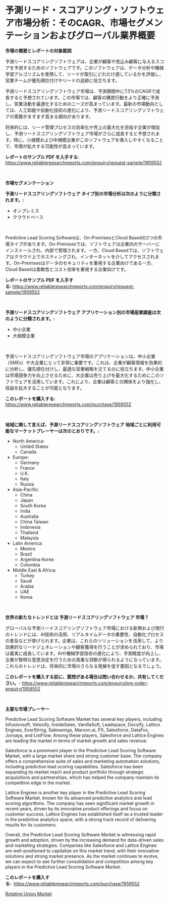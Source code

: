 <p><h1>予測リード・スコアリング・ソフトウェア市場分析：そのCAGR、市場セグメンテーションおよびグローバル業界概要</h1></p><p><strong>市場の概要とレポートの対象範囲</strong></p>
<p><p>予測リードスコアリングソフトウェアは、企業が顧客や見込み顧客に与えるスコアを予測するためのソフトウェアです。このソフトウェアは、データ分析や機械学習アルゴリズムを使用して、リードが取引にどれだけ適しているかを評価し、営業チームが優先順位付けやリードの追跡に役立ちます。</p><p>予測リードスコアリングソフトウェア市場は、予測期間中に7.5%のCAGRで成長すると予想されています。この市場では、顧客の購買行動をより正確に予測し、営業活動を最適化するためのニーズが高まっています。最新の市場動向としては、人工知能や自動化技術の進化により、予測リードスコアリングソフトウェアの需要がますます高まる傾向があります。</p><p>将来的には、リード管理プロセスの効率化や売上の最大化を目指す企業が増加し、予測リードスコアリングソフトウェア市場がさらに成長すると予想されます。特に、小規模および中規模企業がこのソフトウェアを導入しやすくなることで、市場が拡大する可能性が高まっています。</p></p>
<p><strong>レポートのサンプル PDF を入手する:</strong> <a href="https://www.reliableresearchreports.com/enquiry/request-sample/1959552">https://www.reliableresearchreports.com/enquiry/request-sample/1959552</a></p>
<p>&nbsp;</p>
<p><strong>市場セグメンテーション</strong></p>
<p><strong>予測リードスコアリングソフトウェア タイプ別の市場分析は次のように分類されます。:</strong></p>
<p><ul><li>オンプレミス</li><li>クラウドベース</li></ul></p>
<p>&nbsp;</p>
<p><p>Predictive Lead Scoring Softwareは、On-PremisesとCloud Basedの2つの市場タイプがあります。On-Premisesでは、ソフトウェアは企業内のサーバーにインストールされ、内部で管理されます。一方、Cloud Basedでは、ソフトウェアはクラウド上でホスティングされ、インターネットを介してアクセスされます。On-Premisesはデータのセキュリティを重視する企業向けである一方、Cloud Basedは柔軟性とコスト効率を重視する企業向けです。</p></p>
<p><strong>レポートのサンプル PDF を入手する:</strong>&nbsp;<a href="https://www.reliableresearchreports.com/enquiry/request-sample/1959552">https://www.reliableresearchreports.com/enquiry/request-sample/1959552</a></p>
<p>&nbsp;</p>
<p><strong> 予測リードスコアリングソフトウェア アプリケーション別の市場産業調査は次のように分類されます。:</strong></p>
<p><ul><li>中小企業</li><li>大規模企業</li></ul></p>
<p>&nbsp;</p>
<p><p>予測リードスコアリングソフトウェア市場のアプリケーションは、中小企業（SMEs）や大企業にとって非常に重要です。これは、企業が顧客情報を効果的に分析し、優先順位付けし、最適な営業戦略を立てるのに役立ちます。中小企業は市場競争力を向上させるために、大企業は売り上げを最大化するためにこのソフトウェアを活用しています。これにより、企業は顧客との関係をより強化し、収益を拡大することが可能となります。</p></p>
<p><strong>このレポートを購入する:</strong>&nbsp; <a href="https://www.reliableresearchreports.com/purchase/1959552">https://www.reliableresearchreports.com/purchase/1959552</a></p>
<p>&nbsp;</p>
<p><strong>地域に関して言えば、予測リードスコアリングソフトウェア 地域ごとに利用可能なマーケットプレーヤーは次のとおりです。:</strong></p>
<p><ul>
    <li>
        North America:
        <ul>
            <li>United States</li>
            <li>Canada</li>
        </ul>
    </li>
    <li>
        Europe:
        <ul>
            <li>Germany</li>
            <li>France</li>
            <li>U.K.</li>
            <li>Italy</li>
            <li>Russia</li>
        </ul>
    </li>
    <li>
        Asia-Pacific:
        <ul>
            <li>China</li>
            <li>Japan</li>
            <li>South Korea</li>
            <li>India</li>
            <li>Australia</li>
            <li>China Taiwan</li>
            <li>Indonesia</li>
            <li>Thailand</li>
            <li>Malaysia</li>
        </ul>
    </li>
    <li>
        Latin America:
        <ul>
            <li>Mexico</li>
            <li>Brazil</li>
            <li>Argentina Korea</li>
            <li>Colombia</li>
        </ul>
    </li>
    <li>
        Middle East & Africa:
        <ul>
            <li>Turkey</li>
            <li>Saudi</li>
            <li>Arabia</li>
            <li>UAE</li>
            <li>Korea</li>
        </ul>
    </li>
    </ul></p>
<p>&nbsp;</p>
<p><strong>世界の新たなトレンドとは 予測リードスコアリングソフトウェア 市場？</strong></p>
<p><p>グローバルな予測リードスコアリングソフトウェア市場における新興および現行のトレンドには、AI技術の活用、リアルタイムデータの重要性、自動化プロセスの普及などが挙げられます。企業は、これらのソリューションを活用して、より効果的なリードジェネレーションや顧客獲得を行うことが求められており、市場は着実に成長しています。AIや機械学習技術の進化により、予測精度が向上し、企業が賢明な意思決定を行うための貴重な洞察が得られるようになっています。これらのトレンドは、将来的に市場のさらなる発展を促す要因となるでしょう。</p></p>
<p><strong>このレポートを購入する前に、質問がある場合は問い合わせるか、共有してください。</strong>- <a href="https://www.reliableresearchreports.com/enquiry/pre-order-enquiry/1959552">https://www.reliableresearchreports.com/enquiry/pre-order-enquiry/1959552</a></p>
<p>&nbsp;</p>
<p><strong>主要な市場プレーヤー</strong></p>
<p><p>Predictive Lead Scoring Software Market has several key players, including Infusionsoft, Velocify, InsideSales, VanillaSoft, Leadspace, Docsify, Lattice Engines, EverString, Saleswings, Maroon.ai, PX, Salesforce, DataFox, Jornaya, and ListFlow. Among these players, Salesforce and Lattice Engines are leading the market in terms of market growth and sales revenue.</p><p>Salesforce is a prominent player in the Predictive Lead Scoring Software Market, with a large market share and strong customer base. The company offers a comprehensive suite of sales and marketing automation solutions, including predictive lead scoring capabilities. Salesforce has been expanding its market reach and product portfolio through strategic acquisitions and partnerships, which has helped the company maintain its competitive edge in the market.</p><p>Lattice Engines is another key player in the Predictive Lead Scoring Software Market, known for its advanced predictive analytics and lead scoring algorithms. The company has seen significant market growth in recent years, driven by its innovative product offerings and focus on customer success. Lattice Engines has established itself as a trusted leader in the predictive analytics space, with a strong track record of delivering results for its customers.</p><p>Overall, the Predictive Lead Scoring Software Market is witnessing rapid growth and adoption, driven by the increasing demand for data-driven sales and marketing strategies. Companies like Salesforce and Lattice Engines are well-positioned to capitalize on this market trend, with their innovative solutions and strong market presence. As the market continues to evolve, we can expect to see further consolidation and competition among key players in the Predictive Lead Scoring Software Market.</p></p>
<p><strong>このレポートを購入する:</strong>&nbsp;&nbsp;<a href="https://www.reliableresearchreports.com/purchase/1959552">https://www.reliableresearchreports.com/purchase/1959552</a></p>
<p><p><a href="https://view.publitas.com/reportprime-1/rotating-union-market-research-report-forecasted-for-period-from-2024-2031-by-market-type-market-application-and-region/">Rotating Union Market</a></p></p>
